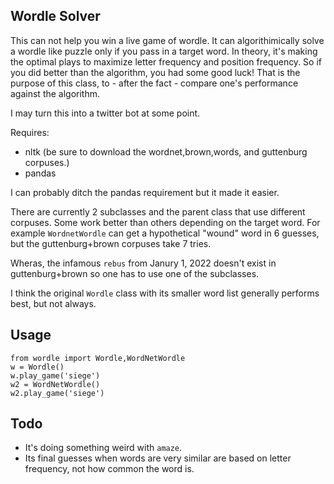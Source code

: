 
## Wordle Solver

This can not help you win a live game of wordle. It can algorithimically solve a wordle like puzzle only if you pass in a target word. In theory, it's making the optimal plays to maximize letter frequency and position frequency. So if you did better than the algorithm, you had some good luck! That is the purpose of this class, to - after the fact - compare one's performance against the algorithm.

I may turn this into a twitter bot at some point.

Requires:

* nltk (be sure to download the wordnet,brown,words, and guttenburg corpuses.)
* pandas
  
I can probably ditch the pandas requirement but it made it easier.

There are currently 2 subclasses and the parent class that use different corpuses. Some work better than others depending on the target word. For example `WordnetWordle` can get a hypothetical "wound" word in 6 guesses, but the guttenburg+brown corpuses take 7 tries.

Wheras, the infamous `rebus` from Janury 1, 2022 doesn't exist in guttenburg+brown so one has to use one of the subclasses.

I think the original `Wordle` class with its smaller word list generally performs best, but not always.

## Usage

```
from wordle import Wordle,WordNetWordle
w = Wordle()
w.play_game('siege')
w2 = WordNetWordle()
w2.play_game('siege')
```

## Todo

* It's doing something weird with `amaze`.
* Its final guesses when words are very similar are based on letter frequency, not how common the word is.